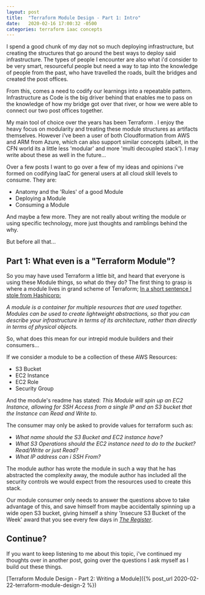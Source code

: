 ```yaml
---
layout: post
title:  "Terraform Module Design - Part 1: Intro"
date:   2020-02-16 17:00:32 -0500
categories: terraform iaac concepts
---
```

I spend a good chunk of my day not so much deploying infrastructure, but creating the structures that go around the best ways to
deploy said infrastructure. The types of people I encounter are also what i'd consider to be very smart, resourceful people but need a way to tap into the knowledge of people from the past, who have travelled the roads, built the bridges and created the post offices.

From this, comes a need to codify our learnings into a repeatable pattern. Infrastructure as Code is the big driver behind that enables me to pass on the knowledge of how my bridge got over that river, or how we were able to connect our two post offices together.

My main tool of choice over the years has been Terraform . I enjoy the heavy focus on modularity and treating these module structures as artifacts themselves. However i've been a user of both Cloudformation from AWS and ARM from Azure, which can also support similar concepts (albeit, in the CFN world its a little less 'modular' and more 'multi decoupled stack'). I may write about these as well in the future...

Over a few posts I want to go over a few of my ideas and opinions i've formed on codifying IaaC for general users at all cloud skill levels to consume. They are:

- Anatomy and the 'Rules' of a good Module
- Deploying a Module
- Consuming a Module

And maybe a few more. They are not really about writing the module or using specific technology, more just thoughts and ramblings behind the why.

But before all that...

## Part 1: What even is a "Terraform Module"?
So you may have used Terraform a little bit, and heard that everyone is using these Module things, so what do they do? The first thing to grasp is where a module lives in grand scheme of Terraform; [In a short sentence I stole from Hashicorp:](https://www.terraform.io/docs/modules/index.html)

*A module is a container for multiple resources that are used together. Modules can be used to create lightweight abstractions, so that you can describe your infrastructure in terms of its architecture, rather than directly in terms of physical objects.*

So, what does this mean for our intrepid module builders and their consumers...


If we consider a module to be a collection of these AWS Resources:
- S3 Bucket
- EC2 Instance
- EC2 Role
- Security Group

And the module's readme has stated: *This Module will spin up an EC2 Instance, allowing for SSH Access from a single IP and an S3 bucket that the Instance can Read and Write to.*


The consumer may only be asked to provide values for terraform such as:
- *What name should the S3 Bucket and EC2 instance have?*
- *What S3 Operations should the EC2 instance need to do to the bucket? Read/Write or just Read?*
- *What IP address can i SSH From?*

The module author has wrote the module in such a way that he has abstracted the complexity away, the module author has included all the security controls we would expect from the resources used to create this stack. 

Our module consumer only needs to answer the questions above to take advantage of this, and save himself from maybe accidentally spinning up a wide open S3 bucket, giving himself a shiny 'Insecure S3 Bucket of the Week' award that you see every few days in [*The Register*](https://www.theregister.co.uk/).


## Continue?
If you want to keep listening to me about this topic, i've continued my thoughts over in another post, going over the questions I ask myself as I build out these things.

[Terraform Module Design - Part 2: Writing a Module]({% post_url 2020-02-22-terraform-module-design-2 %})

